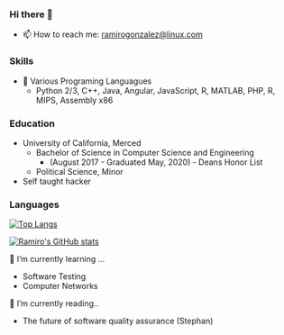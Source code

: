 ### Hi there 👋

<!--
**r4mz3r0/r4mz3r0** is a ✨ _special_ ✨ repository because its `README.md` (this file) appears on your GitHub profile.

Here are some ideas to get you started:

- 🔭 I’m currently working on ...
- 🌱 I’m currently learning ...
- 👯 I’m looking to collaborate on ...
- 🤔 I’m looking for help with ...
- 💬 Ask me about ...
- 😄 Pronouns: ...
- ⚡ Fun fact: ...
-->
- 📫 How to reach me: ramirogonzalez@linux.com

### Skills 
- 🌱 Various Programing Languagues 
  - Python 2/3, C++, Java, Angular, JavaScript, R, MATLAB, PHP, R, MIPS, Assembly x86
### Education 
- University of California, Merced 
  - Bachelor of Science in Computer Science and Engineering
    - (August 2017 - Graduated May, 2020) - Deans Honor List
  - Political Science, Minor
- Self taught hacker
### Languages
[![Top Langs](https://github-readme-stats.vercel.app/api/top-langs/?username=r4mz3r0&layout=compact&langs_count=10)](https://github.com/r4mz3r0) 

[![Ramiro's GitHub stats](https://github-readme-stats.vercel.app/api?username=r4mz3r0)](https://github.com/anuraghazra/github-readme-stats)


🌱 I’m currently learning ...
- Software Testing 
- Computer Networks

🔭 I’m currently reading..
- The future of software quality assurance (Stephan)
